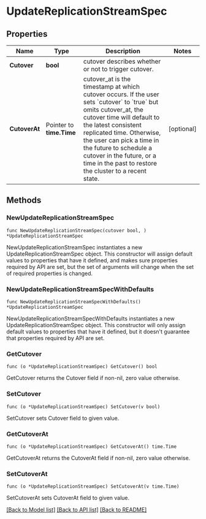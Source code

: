 # UpdateReplicationStreamSpec

## Properties

Name | Type | Description | Notes
------------ | ------------- | ------------- | -------------
**Cutover** | **bool** | cutover describes whether or not to trigger cutover. | 
**CutoverAt** | Pointer to **time.Time** | cutover_at is the timestamp at which cutover occurs. If the user sets &#x60;cutover&#x60; to &#x60;true&#x60; but omits cutover_at, the cutover time will default to the latest consistent replicated time. Otherwise, the user can pick a time in the future to schedule a cutover in the future, or a time in the past to restore the cluster to a recent state. | [optional] 

## Methods

### NewUpdateReplicationStreamSpec

`func NewUpdateReplicationStreamSpec(cutover bool, ) *UpdateReplicationStreamSpec`

NewUpdateReplicationStreamSpec instantiates a new UpdateReplicationStreamSpec object.
This constructor will assign default values to properties that have it defined,
and makes sure properties required by API are set, but the set of arguments
will change when the set of required properties is changed.

### NewUpdateReplicationStreamSpecWithDefaults

`func NewUpdateReplicationStreamSpecWithDefaults() *UpdateReplicationStreamSpec`

NewUpdateReplicationStreamSpecWithDefaults instantiates a new UpdateReplicationStreamSpec object.
This constructor will only assign default values to properties that have it defined,
but it doesn't guarantee that properties required by API are set.

### GetCutover

`func (o *UpdateReplicationStreamSpec) GetCutover() bool`

GetCutover returns the Cutover field if non-nil, zero value otherwise.

### SetCutover

`func (o *UpdateReplicationStreamSpec) SetCutover(v bool)`

SetCutover sets Cutover field to given value.

### GetCutoverAt

`func (o *UpdateReplicationStreamSpec) GetCutoverAt() time.Time`

GetCutoverAt returns the CutoverAt field if non-nil, zero value otherwise.

### SetCutoverAt

`func (o *UpdateReplicationStreamSpec) SetCutoverAt(v time.Time)`

SetCutoverAt sets CutoverAt field to given value.


[[Back to Model list]](../README.md#documentation-for-models) [[Back to API list]](../README.md#documentation-for-api-endpoints) [[Back to README]](../README.md)



